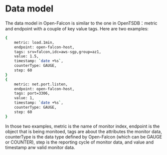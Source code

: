 <!-- toc -->

# Data model

The data model in Open-Falcon is similar to the one in OpenTSDB：metric and endpoint with a couple of key value tags. Here are two examples:

```bash
{
    metric: load.1min,
    endpoint: open-falcon-host,
    tags: srv=falcon,idc=aws-sgp,group=az1,
    value: 1.5,
    timestamp: `date +%s`,
    counterType: GAUGE,
    step: 60
}
{
    metric: net.port.listen,
    endpoint: open-falcon-host,
    tags: port=3306,
    value: 1,
    timestamp: `date +%s`,
    counterType: GAUGE,
    step: 60
}
```

In those two examples, metric is the name of monitor index, endpoint is the object that is being monitoed, tags are about the attributes the monitor data, counterType is the data type defined by Open-Falcon (which can be GAUGE or COUNTER), step is the reporting cycle of monitor data, and value and timestamp arw valid monitor data.
